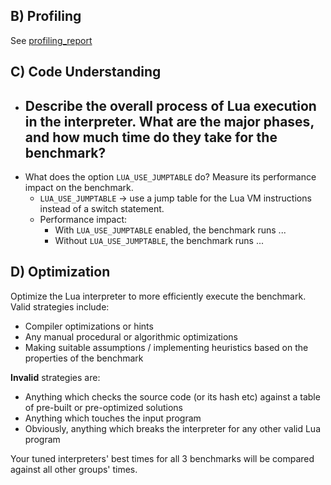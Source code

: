 B) Profiling
------------
See [profiling_report](./profiling/profiling_report.md)


C) Code Understanding
---------------------

* Describe the overall process of Lua execution in the interpreter. What are the major phases, and how much time do they take for the benchmark?  
    - 
* What does the option `LUA_USE_JUMPTABLE` do? Measure its performance impact on the benchmark.  
    - `LUA_USE_JUMPTABLE` -> use a jump table for the Lua VM instructions instead of a switch statement.
    - Performance impact: 
        - With `LUA_USE_JUMPTABLE` enabled, the benchmark runs ...
        - Without `LUA_USE_JUMPTABLE`, the benchmark runs ...


D) Optimization
---------------

Optimize the Lua interpreter to more efficiently execute the benchmark.  
Valid strategies include:

 * Compiler optimizations or hints
 * Any manual procedural or algorithmic optimizations
 * Making suitable assumptions / implementing heuristics based on the properties of the benchmark

**Invalid** strategies are:

 * Anything which checks the source code (or its hash etc) against a table of pre-built or pre-optimized solutions
 * Anything which touches the input program
 * Obviously, anything which breaks the interpreter for any other valid Lua program

Your tuned interpreters' best times for all 3 benchmarks will be compared against all other groups' times.
